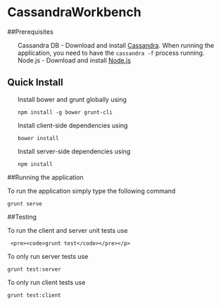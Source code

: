 
# CassandraWorkbench


##Prerequisites
<ul class = "task-list">
<li> Cassandra DB - 
   Download and install <a href="http://cassandra.apache.org/download/">Cassandra</a>. When running the application, you need to have the <code>cassandra -f</code> process running.
 </li>
 <li> Node.js - 
 	Download and install <a href="http://nodejs.org/download/">Node.js</a>
 </li>



</ul>

## Quick Install 
<ul class = "task-list"> 
<li>
Install bower and grunt globally using <pre><code>npm install -g bower grunt-cli</code></pre>
</li>

<li>
Install client-side dependencies using <pre><code>bower install</code></pre>
</li>

<li>
Install server-side dependencies using <pre><code>npm install</code></pre>
</li>

</ul>


##Running the application

To run the application simply type the following command <pre><code>grunt serve</code></pre>

##Testing 

<p>To run the client and server unit tests use

	 <pre><code>grunt test</code></pre></p>

<p>To only run server tests use <pre><code>grunt test:server</code></pre> </p>

<p>To only run client tests use <pre><code>grunt test:client</code></pre></p>




